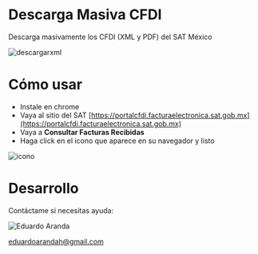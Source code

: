 # Descarga Masiva CFDI

Descarga masivamente los CFDI (XML y PDF) del SAT México

![descargarxml](https://user-images.githubusercontent.com/4065733/38107780-1d87b470-3350-11e8-9faf-ef1413bf79a9.png)

# Cómo usar

- Instale en chrome
- Vaya al sitio del SAT [https://portalcfdi.facturaelectronica.sat.gob.mx](https://portalcfdi.facturaelectronica.sat.gob.mx)
- Vaya a **Consultar Facturas Recibidas**
- Haga click en el icono que aparece en su navegador y listo

![icono](https://user-images.githubusercontent.com/4065733/38107907-716d361e-3350-11e8-87ea-4113d863b62a.png)

# Desarrollo

Contáctame si necesitas ayuda: 

![Eduardo Aranda](https://es.gravatar.com/userimage/8114274/0cff94afc2f748b5da1096e10cf54ef0.jpeg) 

eduardoarandah@gmail.com
